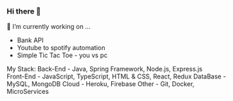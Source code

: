 ### Hi there 👋

🔭 I’m currently working on ...
- Bank API 
- Youtube to spotify automation 
- Simple Tic Tac Toe - you vs pc


My Stack:
Back-End - Java, Spring Framework, Node.js, Express.js  
Front-End - JavaScript, TypeScript, HTML & CSS, React, Redux
DataBase - MySQL, MongoDB
Cloud - Heroku, Firebase
Other - Git, Docker, MicroServices

<!--
**daniel-aziz/daniel-aziz** is a ✨ _special_ ✨ repository because its `README.md` (this file) appears on your GitHub profile.

Here are some ideas to get you started:


- 🌱 I’m currently learning ...
- 👯 I’m looking to collaborate on ...
- 🤔 I’m looking for help with ...
- 💬 Ask me about ...
- 📫 How to reach me: ...
- 😄 Pronouns: ...
- ⚡ Fun fact: ...
-->
